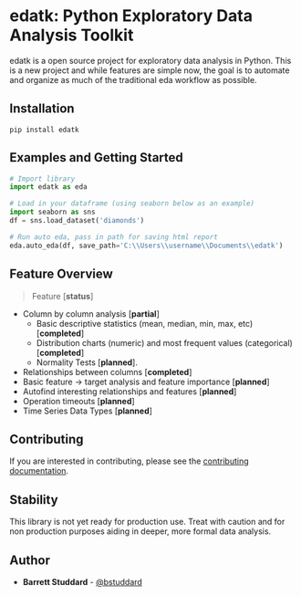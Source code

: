 # edatk: Python Exploratory Data Analysis Toolkit

edatk is a open source project for exploratory data analysis in Python. This is a new project and while features are simple now, the goal is to automate and organize as much of the traditional eda workflow as possible. 

## Installation
```
pip install edatk
```

## Examples and Getting Started
```python
# Import library
import edatk as eda

# Load in your dataframe (using seaborn below as an example)
import seaborn as sns
df = sns.load_dataset('diamonds')

# Run auto eda, pass in path for saving html report
eda.auto_eda(df, save_path='C:\\Users\\username\\Documents\\edatk')
```

## Feature Overview

> Feature [**status**]

- Column by column analysis [**partial**]
    - Basic descriptive statistics (mean, median, min, max, etc) [**completed**]
    - Distribution charts (numeric) and most frequent values (categorical) [**completed**]
    - Normality Tests [**planned**].
- Relationships between columns [**completed**]
- Basic feature -> target analysis and feature importance [**planned**]
- Autofind interesting relationships and features [**planned**]
- Operation timeouts [**planned**]
- Time Series Data Types [**planned**]


## Contributing
If you are interested in contributing, please see the [contributing documentation](/docs/developer/CONTRIBUTING.md).

## Stability
This library is not yet ready for production use. Treat with caution and for non production purposes aiding in deeper, more formal data analysis.

## Author

* **Barrett Studdard** - [@bstuddard](https://github.com/bstuddard)